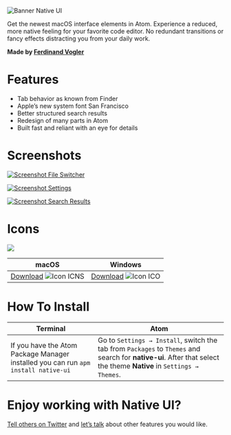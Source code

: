 ![Banner Native UI](https://cloud.githubusercontent.com/assets/8401092/20631149/769f190a-b335-11e6-91ba-aad73f7f4c49.jpg)

Get the newest macOS interface elements in Atom. Experience a reduced, more native feeling for your favorite code editor. No redundant transitions or fancy effects distracting you from your daily work.

**Made by [Ferdinand Vogler](https://www.twitter.com/ferdinandvogler)**

# Features

- Tab behavior as known from Finder
- Apple’s new system font San Francisco
- Better structured search results
- Redesign of many parts in Atom
- Built fast and reliant with an eye for details

# Screenshots

[![Screenshot File Switcher](https://cloud.githubusercontent.com/assets/8401092/26756018/c76578ee-4899-11e7-9a8f-ac415d12db36.png)](https://cloud.githubusercontent.com/assets/8401092/26756018/c76578ee-4899-11e7-9a8f-ac415d12db36.png)

[![Screenshot Settings](https://cloud.githubusercontent.com/assets/8401092/26756016/adb96068-4899-11e7-8503-4413e52c5ffb.png)](https://cloud.githubusercontent.com/assets/8401092/26756016/adb96068-4899-11e7-8503-4413e52c5ffb.png)

[![Screenshot Search Results](https://cloud.githubusercontent.com/assets/8401092/26755974/b623d77a-4898-11e7-8680-708a672e3b50.png)](https://cloud.githubusercontent.com/assets/8401092/26755974/b623d77a-4898-11e7-8680-708a672e3b50.png)

# Icons

![](https://cloud.githubusercontent.com/assets/8401092/20631850/50eec71a-b339-11e6-9cf1-e245e8d6451b.png)

macOS | Windows
--- | ---
[Download](https://github.com/fv0/native-ui/raw/master/Atom.icns) ![Icon ICNS](https://cloud.githubusercontent.com/assets/8401092/20631777/e3d4c3e6-b338-11e6-94aa-b1830ff29866.png) | [Download](https://github.com/fv0/native-ui/raw/master/Atom.ico) ![Icon ICO](https://cloud.githubusercontent.com/assets/8401092/20631776/e3d4d192-b338-11e6-8c66-62bc40270f11.png)

# How To Install

Terminal | Atom
--- | ---
If you have the Atom Package Manager installed you can run `apm install native-ui` | Go to `Settings → Install`, switch the tab from `Packages` to `Themes` and search for **native-ui**. After that select the theme **Native** in `Settings → Themes`.

# Enjoy working with Native UI?

[Tell others on Twitter](https://twitter.com/intent/tweet?text=Native%20UI,%20a%20Atom%20theme%20for%20El%20Capitan&url=http%3A%2F%2Fatom.io/themes/native-ui&via=ferdinandvogler) and [let’s talk](https://twitter.com/intent/tweet?text=@ferdinandvogler) about other features you would like.
